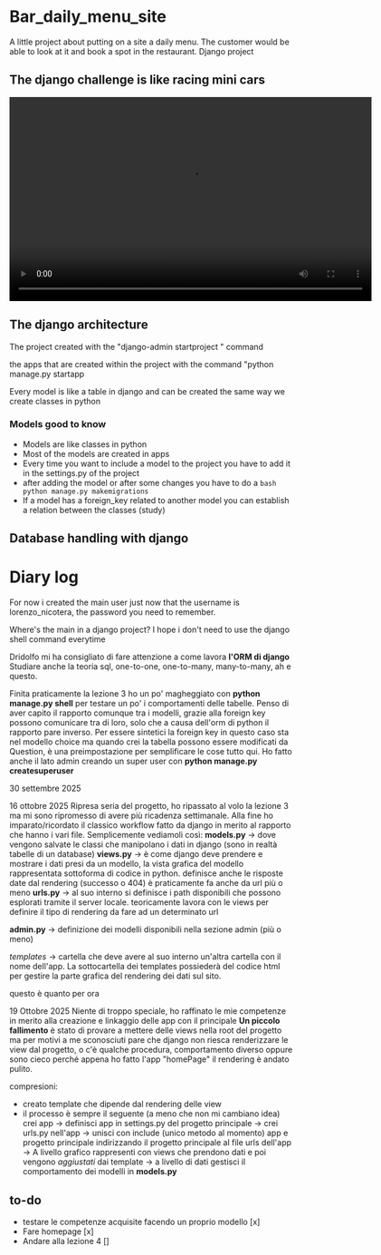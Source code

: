 # Bar_daily_menu_site
A little project about putting on a site a daily menu. The customer would be able to look at it and book a spot in the restaurant. Django project


## The django challenge is like racing mini cars

<video width="640" height="360" controls autoplay loop>
  <source src="django_be_like.mp4" type="django_be_like/mp4">
</video>


## The django architecture
The project created with the "django-admin startproject <project name> <directory name>" command

the apps that are created within the project with the command "python manage.py startapp <directory>

Every model is like a table in django and can be created the same way we create classes in python



### Models good to know
- Models are like classes in python
- Most of the models are created in apps
- Every time you want to include a model to the project you have to add it in the settings.py of the project
- after adding the model or after some changes you have to do a ```bash python manage.py makemigrations```
- If a model has a foreign_key related to another model you can establish a relation between the classes (study)



## Database handling with django


# Diary log
For now i created the main user
just now that the username is lorenzo_nicotera, the password you need to remember.

Where's the main in a django project? I hope i don't need to use the django shell command everytime

Dridolfo mi ha consigliato di fare attenzione a come lavora **l'ORM di django**
Studiare anche la teoria sql, one-to-one, one-to-many, many-to-many, ah e questo.

Finita praticamente la lezione 3 ho un po' magheggiato con **python manage.py shell** per testare un po' i comportamenti delle tabelle.
Penso di aver capito il rapporto comunque tra i modelli, grazie alla foreign key possono comunicare tra di loro, solo che a causa dell'orm di python il rapporto pare inverso. Per essere sintetici la foreign key in questo caso sta nel modello choice ma quando crei la tabella possono essere modificati da Question, è una preimpostazione per semplificare le cose tutto qui.
Ho fatto anche il lato admin creando un super user con **python manage.py createsuperuser**

30 settembre 2025

16 ottobre 2025
Ripresa seria del progetto, ho ripassato al volo la lezione 3 ma mi sono ripromesso di avere più ricadenza settimanale. Alla fine ho imparato/ricordato il classico workflow fatto da django in merito al rapporto che hanno i vari file.
Semplicemente vediamoli così:
**models.py** -> dove vengono salvate le classi che manipolano i dati in django (sono in realtà tabelle di un database)
**views.py** -> è come django deve prendere e mostrare i dati presi da un modello, la vista grafica del modello rappresentata sottoforma di codice in python. definisce anche le risposte date dal rendering (successo o 404) è praticamente fa anche da url più o meno
**urls.py** -> al suo interno si definisce i path disponibili che possono esplorati tramite il server locale. teoricamente lavora con le views per definire il tipo di rendering da fare ad un determinato url

**admin.py** -> definizione dei modelli disponibili nella sezione admin (più o meno)

*templates* -> cartella che deve avere al suo interno un'altra cartella con il nome dell'app. La sottocartella dei templates possiederà del codice html per gestire la parte grafica del rendering dei dati sul sito.

questo è quanto per ora


19 Ottobre 2025
Niente di troppo speciale, ho raffinato le mie competenze in merito alla creazione e linkaggio delle app con il principale
**Un piccolo fallimento** è stato di provare a mettere delle views nella root del progetto ma per motivi a me sconosciuti pare che django non riesca renderizzare le view dal progetto, o c'è qualche procedura, comportamento diverso oppure sono cieco perché appena ho fatto l'app "homePage" il rendering è andato pulito.

compresioni:
- creato template che dipende dal rendering delle view
- il processo è sempre il seguente (a meno che non mi cambiano idea) crei app -> definisci app in settings.py del progetto principale -> crei urls.py nell'app -> unisci con include (unico metodo al momento) app e progetto principale indirizzando il progetto principale al file urls dell'app -> A livello grafico rappresenti con views che prendono dati e poi vengono *aggiustati* dai template -> a livello di dati gestisci il comportamento dei modelli in **models.py**

## to-do
- testare le competenze acquisite facendo un proprio modello [x]
- Fare homepage [x]
- Andare alla lezione 4 []
